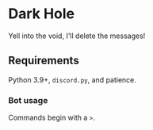 # Dark Hole

Yell into the void, I'll delete the messages!

## Requirements

Python 3.9+, `discord.py`, and patience.

### Bot usage

Commands begin with a `>`.
